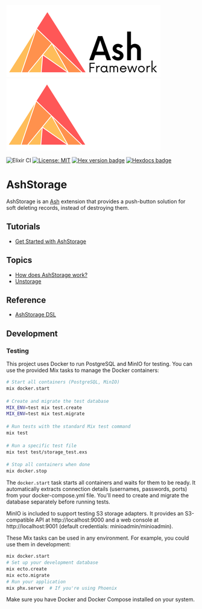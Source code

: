 ![Logo](https://github.com/ash-project/ash/blob/main/logos/cropped-for-header-black-text.png?raw=true#gh-light-mode-only)
![Logo](https://github.com/ash-project/ash/blob/main/logos/cropped-for-header-white-text.png?raw=true#gh-dark-mode-only)

![Elixir CI](https://github.com/ash-project/ash_storage/workflows/CI/badge.svg)
[![License: MIT](https://img.shields.io/badge/License-MIT-yellow.svg)](https://opensource.org/licenses/MIT)
[![Hex version badge](https://img.shields.io/hexpm/v/ash_storage.svg)](https://hex.pm/packages/ash_storage)
[![Hexdocs badge](https://img.shields.io/badge/docs-hexdocs-purple)](https://hexdocs.pm/ash_storage)

# AshStorage

AshStorage is an [Ash](https://hexdocs.pm/ash) extension that provides a push-button solution for soft deleting records, instead of destroying them.

## Tutorials

- [Get Started with AshStorage](documentation/tutorials/get-started-with-ash-storage.md)

## Topics

- [How does AshStorage work?](documentation/topics/how-does-ash-storage-work.md)
- [Unstorage](documentation/topics/unstorage.md)

## Reference

- [AshStorage DSL](documentation/dsls/DSL-AshStorage.Resource.md)

## Development

### Testing

This project uses Docker to run PostgreSQL and MinIO for testing. You can use the provided Mix tasks to manage the Docker containers:

```bash
# Start all containers (PostgreSQL, MinIO)
mix docker.start

# Create and migrate the test database
MIX_ENV=test mix test.create
MIX_ENV=test mix test.migrate

# Run tests with the standard Mix test command
mix test

# Run a specific test file
mix test test/storage_test.exs

# Stop all containers when done
mix docker.stop
```

The `docker.start` task starts all containers and waits for them to be ready. It automatically extracts connection details (usernames, passwords, ports) from your docker-compose.yml file. You'll need to create and migrate the database separately before running tests.

MinIO is included to support testing S3 storage adapters. It provides an S3-compatible API at http://localhost:9000 and a web console at http://localhost:9001 (default credentials: minioadmin/minioadmin).

These Mix tasks can be used in any environment. For example, you could use them in development:

```bash
mix docker.start
# Set up your development database
mix ecto.create
mix ecto.migrate
# Run your application
mix phx.server  # If you're using Phoenix
```

Make sure you have Docker and Docker Compose installed on your system.
